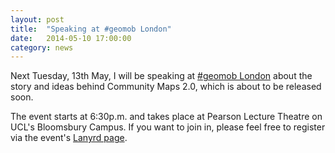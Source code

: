 ```yaml
---
layout: post
title:  "Speaking at #geomob London"
date:   2014-05-10 17:00:00
category: news
---
```


Next Tuesday, 13th May, I will be speaking at [#geomob London](http://geomobldn.org) about the story and ideas behind Community Maps 2.0, which is about to be released soon. 

The event starts at 6:30p.m. and takes place at Pearson Lecture Theatre on UCL's Bloomsbury Campus. If you want to join in, please feel free to register via the event's [Lanyrd page](http://lanyrd.com/2014/geomob-may/).